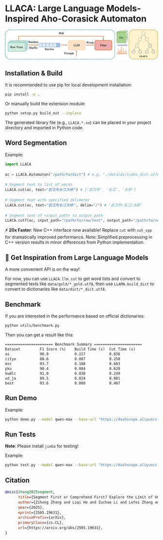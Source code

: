 # LLACA: Large Language Models-Inspired Aho-Corasick Automaton

![LLACA](/assets/LLACA.png)

## Installation & Build
It is recommended to use pip for local development installation:

```bash
pip install -e .
```

Or manually build the extension module:

```bash
python setup.py build_ext --inplace
```

The generated library file (e.g., `LLACA.*.so`) can be placed in your project directory and imported in Python code.

## Word Segmentation

Example:

```python
import LLACA

ac = LLACA.Automaton("/path/to/dict") # e.g. "./data/dict/pku_dict.utf8"

# Segment text to list of words
LLACA.cut(ac, text="武汉市长江大桥") # ['武汉市', '长江', '大桥']

# Segment text with specified delimeter
LLACA.cut(ac, text="武汉市长江大桥", delim="/") # '武汉市/长江/大桥'

# Segment text of <input_path> to output_path
LLACA.cutf(ac, input_path="/path/to/raw/text", output_path="/path/to/segmented/output")
```

**⚡ 20x Faster**: New C++ interface now available! Replace `cut` with `cut_cpp` for dramatically improved performance. Note: Simplified preprocessing in C++ version results in minor differences from Python implementation.

## 🌟 Get Inspiration from Large Language Models

A more convenient API is on the way!

For now, you can use `LLACA.llm_cut` to get word lists and convert to segmented texts like `data/gold/*_gold.utf8`, then use `LLAMA.build_dict` to convert to dictionaries like `data/dict/*_dict.utf8`.

## Benchmark

If you are interested in the performance based on official dictionaries:

```bash
python utils/benchmark.py
```

Then you can get a result like this:

```
====================== Benchmark Summary ======================
Dataset         F1 Score (%)    Build Time (s)  Cut Time (s)   
as              90.9            0.227           0.836          
cityu           88.6            0.087           0.250          
msr             93.7            0.188           0.683          
pku             90.4            0.084           0.620          
kwdlc           91.0            0.030           0.249          
ud_ja           89.5            0.024           0.081          
best            93.6            0.080           0.407           
```

## Run Demo

Example:

```bash
python demo.py --model qwen-max --base-url "https://dashscope.aliyuncs.com/compatible-mode/v1" --api-key $DASHSCOPE_API_KEY
```

## Run Tests
**Note**: Please install `jieba` for testing!

Example:

```bash
python test.py --model qwen-max --base-url "https://dashscope.aliyuncs.com/compatible-mode/v1" --api-key $DASHSCOPE_API_KEY
```

## Citation

```bib
@misc{zhang2025segment,
      title={Segment First or Comprehend First? Explore the Limit of Unsupervised Word Segmentation with Large Language Models}, 
      author={Zihong Zhang and Liqi He and Zuchao Li and Lefei Zhang and Hai Zhao and Bo Du},
      year={2025},
      eprint={2505.19631},
      archivePrefix={arXiv},
      primaryClass={cs.CL},
      url={https://arxiv.org/abs/2505.19631}, 
}
```